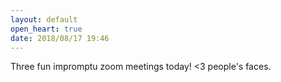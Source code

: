 ```yaml
---
layout: default
open_heart: true
date: 2018/08/17 19:46
---
```


Three fun impromptu zoom meetings today! <3 people's faces.
